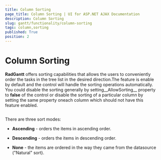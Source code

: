 ```yaml
---
title: Column Sorting
page_title: Column Sorting | UI for ASP.NET AJAX Documentation
description: Column Sorting
slug: gantt/functionality/column-sorting
tags: column,sorting
published: True
position: 2
---
```


# Column Sorting



__RadGantt__ offers sorting capabilities that allows the users to conveniently order the tasks in the tree list in the desired direction.The feature is enable by default and the control will handle the sorting operations automatically. You could disable the sorting generally by setting__AllowSorting__ property to __false__ of the control or disable the sorting of a particular column by setting the same property oneach column which should not have this feature enabled.

## 

There are three sort modes:

* __Ascending__ - orders the items in ascending order.

* __Descending__ - orders the items in descending order.

* __None__ - the items are ordered in the way they came from the datasource ("Natural" sort).
